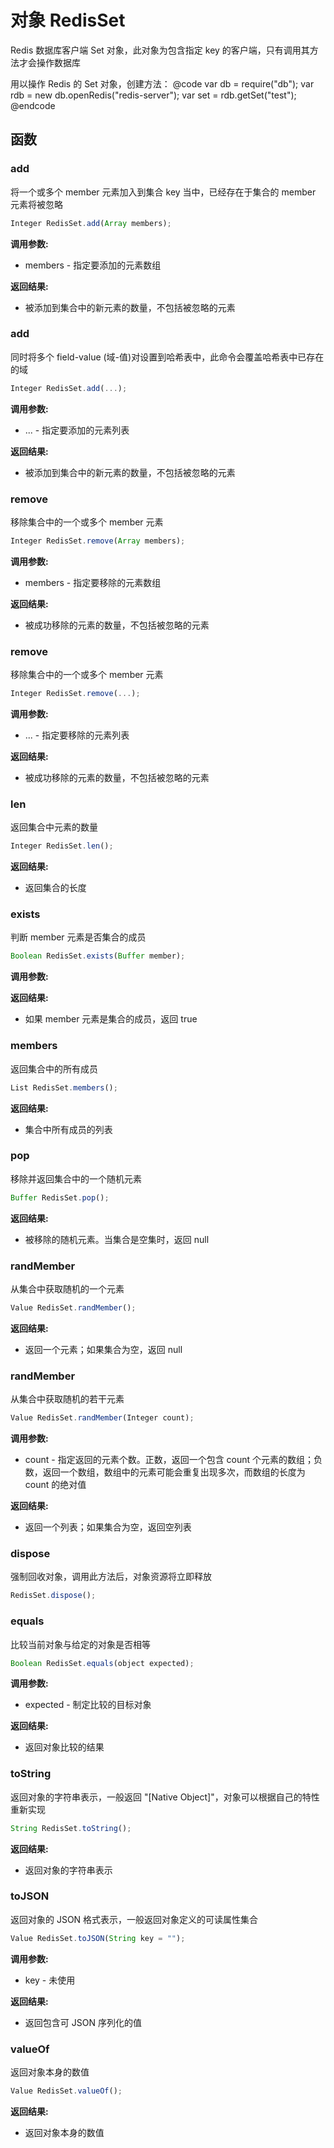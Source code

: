 # 对象 RedisSet
Redis 数据库客户端 Set 对象，此对象为包含指定 key 的客户端，只有调用其方法才会操作数据库

用以操作 Redis 的 Set 对象，创建方法：
@code
var db = require(&#34;db&#34;);
var rdb = new db.openRedis(&#34;redis-server&#34;);
var set = rdb.getSet(&#34;test&#34;);
@endcode
## 函数
        
### add
将一个或多个 member 元素加入到集合 key 当中，已经存在于集合的 member 元素将被忽略
```JavaScript
Integer RedisSet.add(Array members);
```

**调用参数:**
* members - 指定要添加的元素数组

**返回结果:**
* 被添加到集合中的新元素的数量，不包括被忽略的元素

### add
同时将多个 field-value (域-值)对设置到哈希表中，此命令会覆盖哈希表中已存在的域
```JavaScript
Integer RedisSet.add(...);
```

**调用参数:**
* ... - 指定要添加的元素列表

**返回结果:**
* 被添加到集合中的新元素的数量，不包括被忽略的元素

### remove
移除集合中的一个或多个 member 元素
```JavaScript
Integer RedisSet.remove(Array members);
```

**调用参数:**
* members - 指定要移除的元素数组

**返回结果:**
* 被成功移除的元素的数量，不包括被忽略的元素

### remove
移除集合中的一个或多个 member 元素
```JavaScript
Integer RedisSet.remove(...);
```

**调用参数:**
* ... - 指定要移除的元素列表

**返回结果:**
* 被成功移除的元素的数量，不包括被忽略的元素

### len
返回集合中元素的数量
```JavaScript
Integer RedisSet.len();
```

**返回结果:**
* 返回集合的长度

### exists
判断 member 元素是否集合的成员
```JavaScript
Boolean RedisSet.exists(Buffer member);
```

**调用参数:**

**返回结果:**
* 如果 member 元素是集合的成员，返回 true

### members
返回集合中的所有成员
```JavaScript
List RedisSet.members();
```

**返回结果:**
* 集合中所有成员的列表

### pop
移除并返回集合中的一个随机元素
```JavaScript
Buffer RedisSet.pop();
```

**返回结果:**
* 被移除的随机元素。当集合是空集时，返回 null

### randMember
从集合中获取随机的一个元素
```JavaScript
Value RedisSet.randMember();
```

**返回结果:**
* 返回一个元素；如果集合为空，返回 null

### randMember
从集合中获取随机的若干元素
```JavaScript
Value RedisSet.randMember(Integer count);
```

**调用参数:**
* count - 指定返回的元素个数。正数，返回一个包含 count 个元素的数组；负数，返回一个数组，数组中的元素可能会重复出现多次，而数组的长度为 count 的绝对值

**返回结果:**
* 返回一个列表；如果集合为空，返回空列表

### dispose
强制回收对象，调用此方法后，对象资源将立即释放
```JavaScript
RedisSet.dispose();
```

### equals
比较当前对象与给定的对象是否相等
```JavaScript
Boolean RedisSet.equals(object expected);
```

**调用参数:**
* expected - 制定比较的目标对象

**返回结果:**
* 返回对象比较的结果

### toString
返回对象的字符串表示，一般返回 &#34;[Native Object]&#34;，对象可以根据自己的特性重新实现
```JavaScript
String RedisSet.toString();
```

**返回结果:**
* 返回对象的字符串表示

### toJSON
返回对象的 JSON 格式表示，一般返回对象定义的可读属性集合
```JavaScript
Value RedisSet.toJSON(String key = "");
```

**调用参数:**
* key - 未使用

**返回结果:**
* 返回包含可 JSON 序列化的值

### valueOf
返回对象本身的数值
```JavaScript
Value RedisSet.valueOf();
```

**返回结果:**
* 返回对象本身的数值

